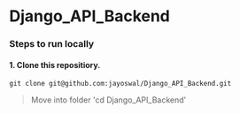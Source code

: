 # Django_API_Backend

### Steps to run locally

#### 1. Clone this repositiory.
 `git clone git@github.com:jayoswal/Django_API_Backend.git`
 > Move into folder
 'cd Django_API_Backend'
